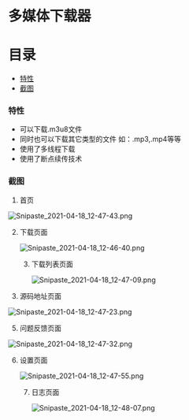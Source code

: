 # 多媒体下载器
# 目录
   - [特性](#特性)
   - [截图](#截图)
### 特性
* 可以下载.m3u8文件
* 同时也可以下载其它类型的文件   如：.mp3,.mp4等等
* 使用了多线程下载
* 使用了断点续传技术
### 截图

1. 首页

![Snipaste_2021-04-18_12-47-43.png](https://i.loli.net/2021/04/18/forcxzu6PAdHjTD.png)



2. 下载页面

   ![Snipaste_2021-04-18_12-46-40.png](https://i.loli.net/2021/04/18/SQaBemdkIVqtx2i.png)

   

   

   

   

   3. 下载列表页面

      ![Snipaste_2021-04-18_12-47-09.png](https://i.loli.net/2021/04/18/Wi3JZTySrkGfPp6.png)

   



4. 源码地址页面

![Snipaste_2021-04-18_12-47-23.png](https://i.loli.net/2021/04/18/O7vzYak2Am9iMBd.png)

5. 问题反馈页面

![Snipaste_2021-04-18_12-47-32.png](https://i.loli.net/2021/04/18/lgQ9RkDzfiCOFjA.png)

6. 设置页面

   ![Snipaste_2021-04-18_12-47-55.png](https://i.loli.net/2021/04/18/EifzBR2Oua8qyIJ.png)

   7. 日志页面

      ![Snipaste_2021-04-18_12-48-07.png](https://i.loli.net/2021/04/18/omNz3rnDca9OHhX.png)

      